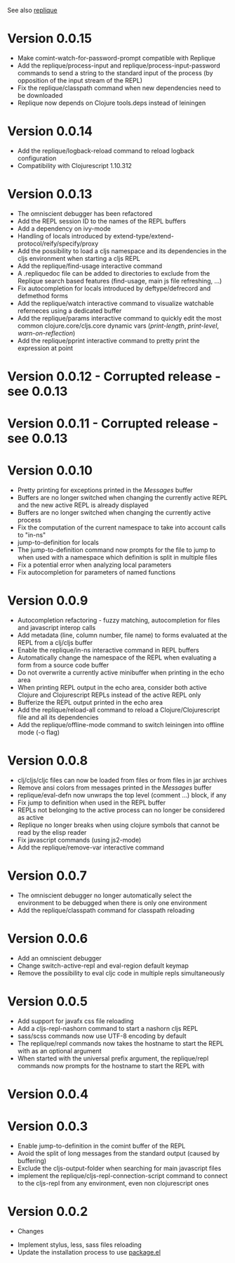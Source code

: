 See also [replique](https://github.com/EwenG/replique/blob/master/CHANGES.md)

# Version 0.0.15

- Make comint-watch-for-password-prompt compatible with Replique
- Add the replique/process-input and replique/process-input-password commands to send a string to the standard input of the process (by opposition of the input stream of the REPL)
- Fix the replique/classpath command when new dependencies need to be downloaded
- Replique now depends on Clojure tools.deps instead of leiningen

# Version 0.0.14

- Add the replique/logback-reload command to reload logback configuration
- Compatibility with Clojurescript 1.10.312

# Version 0.0.13

- The omniscient debugger has been refactored
- Add the REPL session ID to the names of the REPL buffers
- Add a dependency on ivy-mode
- Handling of locals introduced by extend-type/extend-protocol/reify/specify/proxy
- Add the possibility to load a cljs namespace and its dependencies in the cljs environment when starting a cljs REPL 
- Add the replique/find-usage interactive command
- A .repliquedoc file can be added to directories to exclude from the Replique search based features (find-usage, main js file refreshing, ...)
- Fix autocompletion for locals introduced by deftype/defrecord and defmethod forms
- Add the replique/watch interactive command to visualize watchable referneces using a dedicated buffer
- Add the replique/params interactive command to quickly edit the most common clojure.core/cljs.core dynamic vars (*print-length*, *print-level*, *warn-on-reflection*)
- Add the replique/pprint interactive command to pretty print the expression at point

# Version 0.0.12 - Corrupted release - see 0.0.13

# Version 0.0.11 - Corrupted release - see 0.0.13

# Version 0.0.10

- Pretty printing for exceptions printed in the *Messages* buffer
- Buffers are no longer switched when changing the currently active REPL and the new active REPL is already displayed
- Buffers are no longer switched when changing the currently active process
- Fix the computation of the current namespace to take into account calls to "in-ns"
- jump-to-definition for locals
- The jump-to-definition command now prompts for the file to jump to when used with a namespace which definition is split in multiple files 
- Fix a potential error when analyzing local parameters
- Fix autocompletion for parameters of named functions 

# Version 0.0.9

- Autocompletion refactoring - fuzzy matching, autocompletion for files and javascript interop calls
- Add metadata (line, column number, file name) to forms evaluated at the REPL from a clj/cljs buffer
- Enable the replique/in-ns interactive command in REPL buffers
- Automatically change the namespace of the REPL when evaluating a form from a source code buffer 
- Do not overwrite a currently active minibuffer when printing in the echo area
- When printing REPL output in the echo area, consider both active Clojure and Clojurescript REPLs instead of the active REPL only
- Bufferize the REPL output printed in the echo area 
- Add the replique/reload-all command to reload a Clojure/Clojurescript file and all its dependencies
- Add the replique/offline-mode command to switch leiningen into offline mode (-o flag)

# Version 0.0.8

- clj/cljs/cljc files can now be loaded from files or from files in jar archives
- Remove ansi colors from messages printed in the *Messages* buffer
- replique/eval-defn now unwraps the top level (comment ...) block, if any
- Fix jump to definition when used in the REPL buffer
- REPLs not belonging to the active process can no longer be considered as active
- Replique no longer breaks when using clojure symbols that cannot be read by the elisp reader
- Fix javascript commands (using js2-mode)
- Add the replique/remove-var interactive command

# Version 0.0.7

- The omniscient debugger no longer automatically select the environment to be debugged when there is only one environment
- Add the replique/classpath command for classpath reloading

# Version 0.0.6

- Add an omniscient debugger
- Change switch-active-repl and eval-region default keymap
- Remove the possibility to eval cljc code in multiple repls simultaneously

# Version 0.0.5

- Add support for javafx css file reloading 
- Add a cljs-repl-nashorn command to start a nashorn cljs REPL
- sass/scss commands now use UTF-8 encoding by default 
- The replique/repl commands now takes the hostname to start the REPL with as an optional argument
- When started with the universal prefix argument, the replique/repl commands now prompts for the hostname to start the REPL with 

# Version 0.0.4

# Version 0.0.3

- Enable jump-to-definition in the comint buffer of the REPL
- Avoid the split of long messages from the standard output (caused by buffering)
- Exclude the cljs-output-folder when searching for main javascript files
- implement the replique/cljs-repl-connection-script command to connect to the cljs-repl
from any environment, even non clojurescript ones

# Version 0.0.2

* Changes

- Implement stylus, less, sass files reloading
- Update the installation process to use [package.el](https://www.emacswiki.org/emacs/ELPA)